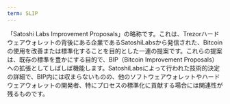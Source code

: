 ```yaml
---
term: SLIP
---
```


「Satoshi Labs Improvement Proposals」の略称です。これは、Trezorハードウェアウォレットの背後にある企業であるSatoshiLabsから発信された、Bitcoinの使用を改善または標準化することを目的とした一連の提案です。これらの提案は、既存の標準を豊かにする目的で、BIP（Bitcoin Improvement Proposals）への拡張としてしばしば機能します。SatoshiLabsによって行われた技術的決定の詳細で、BIP内には収まらないものの、他のソフトウェアウォレットやハードウェアウォレットの開発者、特にプロセスの標準化に貢献する場合には関連性が残るものです。